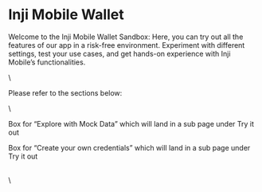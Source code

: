 # Inji Mobile Wallet

Welcome to the Inji Mobile Wallet Sandbox: Here, you can try out all the features of our app in a risk-free environment. Experiment with different settings, test your use cases, and get hands-on experience with Inji Mobile’s functionalities.

\


Please refer to the sections below:

\


Box for “Explore with Mock Data” which will land in a sub page under Try it out

Box for “Create your own credentials” which will land in a sub page under Try it out

\
\
